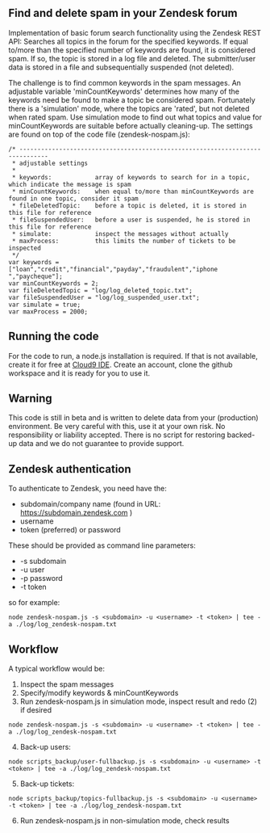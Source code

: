 Find and delete spam in your Zendesk forum
------------------------------------------

Implementation of basic forum search functionality using the Zendesk REST API:
Searches all topics in the forum for the specified keywords. If equal to/more than the specified number of keywords are found, it is considered spam. 
If so, the topic is stored in a log file and deleted. The submitter/user data is stored in a file and subsequentially suspended (not deleted).

The challenge is to find common keywords in the spam messages. An adjustable variable 'minCountKeywords' determines how many of the keywords need be found to make a topic be considered spam.
Fortunately there is a 'simulation' mode, where the topics are 'rated', but not deleted when rated spam. 
Use simulation mode to find out what topics and value for minCountKeywords are suitable before actually cleaning-up.
The settings are found on top of the code file (zendesk-nospam.js):
```
/* ------------------------------------------------------------------------------
 * adjustable settings
 *
 * keywords:            array of keywords to search for in a topic, which indicate the message is spam
 * minCountKeywords:    when equal to/more than minCountKeywords are found in one topic, consider it spam
 * fileDeletedTopic:    before a topic is deleted, it is stored in this file for reference 
 * fileSuspendedUser:   before a user is suspended, he is stored in this file for reference 
 * simulate:            inspect the messages without actually 
 * maxProcess:          this limits the number of tickets to be inspected
 */
var keywords = ["loan","credit","financial","payday","fraudulent","iphone ","paycheque"];
var minCountKeywords = 2;
var fileDeletedTopic = "log/log_deleted_topic.txt";
var fileSuspendedUser = "log/log_suspended_user.txt";
var simulate = true;
var maxProcess = 2000;
```

Running the code
----------------
For the code to run, a node.js installation is required.
If that is not available, create it for free at [Cloud9 IDE](https://c9.io).
Create an account, clone the github workspace and it is ready for you to use it.

Warning
-------
This code is still in beta and is written to delete data from your (production) environment. 
Be very careful with this, use it at your own risk. No responsibility or liability accepted.
There is no script for restoring backed-up data and we do not guarantee to provide support.

Zendesk authentication
----------------------
To authenticate to Zendesk, you need have the:
* subdomain/company name (found in URL: https://subdomain.zendesk.com )
* username
* token (preferred) or password  

These should be provided as command line parameters:
* -s  subdomain
* -u  user
* -p  password
* -t  token

so for example: 
```
node zendesk-nospam.js -s <subdomain> -u <username> -t <token> | tee -a ./log/log_zendesk-nospam.txt
```

Workflow
--------
A typical workflow would be:

1. Inspect the spam messages
2. Specify/modify keywords & minCountKeywords
3. Run zendesk-nospam.js in simulation mode, inspect result and redo (2) if desired
```
node zendesk-nospam.js -s <subdomain> -u <username> -t <token> | tee -a ./log/log_zendesk-nospam.txt
```
4. Back-up users:
```
node scripts_backup/user-fullbackup.js -s <subdomain> -u <username> -t <token> | tee -a ./log/log_zendesk-nospam.txt
```
5. Back-up tickets:
```
node scripts_backup/topics-fullbackup.js -s <subdomain> -u <username> -t <token> | tee -a ./log/log_zendesk-nospam.txt
```
6. Run zendesk-nospam.js in non-simulation mode, check results


